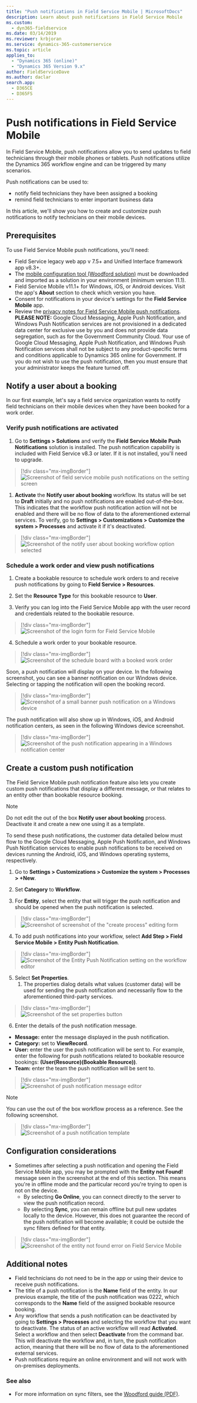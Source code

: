 ```yaml
---
title: "Push notifications in Field Service Mobile | MicrosoftDocs"
description: Learn about push notifications in Field Service Mobile
ms.custom: 
  - dyn365-fieldservice
ms.date: 03/14/2019
ms.reviewer: krbjoran
ms.service: dynamics-365-customerservice
ms.topic: article
applies_to: 
  - "Dynamics 365 (online)"
  - "Dynamics 365 Version 9.x"
author: FieldServiceDave
ms.author: daclar
search.app: 
  - D365CE
  - D365FS
---
```


# Push notifications in Field Service Mobile

In Field Service Mobile, push notifications allow you to send updates to field technicians through their mobile phones or tablets. Push notifications utilize the Dynamics 365 workflow engine and can be triggered by many scenarios. 

Push notifications can be used to:

- notify field technicians they have been assigned a booking
- remind field technicians to enter important business data

In this article, we'll show you how to create and customize push notifications to notify technicians on their mobile devices. 

## Prerequisites

To use Field Service Mobile push notifications, you'll need:

- Field Service legacy web app v 7.5+ and Unified Interface framework app v8.3+. 
- The [mobile configuration tool (Woodford solution)](https://aka.ms/fsmobile-configurator) must be downloaded and imported as a solution in your environment (minimum version 11.1).
- Field Service Mobile v11.1+ for Windows, iOS, or Android devices. Visit the app's **About** section to check which version you have.
- Consent for notifications in your device's settings for the **Field Service Mobile** app.
- Review the [privacy notes for Field Service Mobile push notifications](mobile-push-notifications-privacy.md). **PLEASE NOTE:** Google Cloud Messaging, Apple Push Notification, and Windows Push Notification services are not provisioned in a dedicated data center for exclusive use by you and does not provide data segregation, such as for the Government Community Cloud. Your use of Google Cloud Messaging, Apple Push Notification, and Windows Push Notification services shall not be subject to any product-specific terms and conditions applicable to Dynamics 365 online for Government. If you do not wish to use the push notification, then you must ensure that your administrator keeps the feature turned off.

## Notify a user about a booking

In our first example, let's say a field service organization wants to notify field technicians on their mobile devices when they have been booked for a work order.


### Verify push notifications are activated

1. Go to **Settings > Solutions** and verify the **Field Service Mobile Push Notifications** solution is installed. The push notification capability is included with Field Service v8.3 or later. If it is not installed, you'll need to upgrade. 

> [!div class="mx-imgBorder"]
> ![Screenshot of field service mobile push notifications on the setting screen](./media/mobile-push-notification-solution.png)

1. **Activate** the **Notify user about booking** workflow. Its status will be set to **Draft** initially and no push notifications are enabled out-of-the-box. This indicates that the workflow push notification action will not be enabled and there will be no flow of data to the aforementioned external services. To verify, go to **Settings > Customizations > Customize the system > Processes** and activate it if it's deactivated. 

> [!div class="mx-imgBorder"]
> ![Screenshot of the notify user about booking workflow option selected](./media/mobile-push-notification-solution-details.png)

### Schedule a work order and view push notifications

1. Create a bookable resource to schedule work orders to and receive push notifications by going to **Field Service > Resources**.

2. Set the **Resource Type** for this bookable resource to **User**.

3. Verify you can log into the Field Service Mobile app with the user record and credentials related to the bookable resource.

> [!div class="mx-imgBorder"]
> ![Screenshot of the login form for Field Service Mobile](./media/mobile-login.png)

4. Schedule a work order to your bookable resource.

> [!div class="mx-imgBorder"]
> ![Screenshot of the schedule board with a booked work order](./media/mobile-push-notification-schedule-board.png)

Soon, a push notification will display on your device. In the following screenshot, you can see a banner notification on our Windows device. Selecting or tapping the notification will open the booking record.

> [!div class="mx-imgBorder"]
> ![Screenshot of a small banner push notification on a Windows device](./media/mobile-push-notification-banner.png)

The push notification will also show up in Windows, iOS, and Android notification centers, as seen in the following Windows device screenshot.

> [!div class="mx-imgBorder"]
> ![Screenshot of the push notification appearing in a Windows notification center](./media/mobile-push-notification-notification-center.png)

## Create a custom push notification

The Field Service Mobile push notification feature also lets you create custom push notifications that display a different message, or that relates to an entity other than bookable resource booking.

> [!Note]
> Do not edit the out of the box **Notify user about booking** process. Deactivate it and create a new one using it as a template.

To send these push notifications, the customer data detailed below must flow to the Google Cloud Messaging, Apple Push Notification, and Windows Push Notification services to enable push notifications to be received on devices running the Android, iOS, and Windows operating systems, respectively.

1. Go to **Settings > Customizations > Customize the system > Processes > +New**.

2. Set **Category** to **Workflow**.

3. For **Entity**, select the entity that will trigger the push notification and should be opened when the push notification is selected.

> [!div class="mx-imgBorder"]
> ![Screenshot of screenshot of the "create process" editing form](./media/mobile-push-notification-custom-workflow1.png)

4. To add push notifications into your workflow, select **Add Step > Field Service Mobile > Entity Push Notification**.

> [!div class="mx-imgBorder"]
> ![Screenshot of the Entity Push Notification setting on the workflow editor](./media/mobile-push-notification-custom-workflow2.png)

5. Select **Set Properties**. 
   1. The properties dialog details what values (customer data) will be used for sending the push notification and necessarily flow to the aforementioned third-party services.  
> [!div class="mx-imgBorder"]
> ![Screenshot of the set properties button](./media/mobile-push-notification-custom-workflow3.png)

6. Enter the details of the push notification message.

  - **Message:** enter the message displayed in the push notification. 
  - **Category:** set to **ViewRecord**.
  - **User:** enter the user the push notification will be sent to. For example, enter the following for push notifications related to bookable resource bookings: **(User(Resource)(Bookable Resource))**.
  - **Team:** enter the team the push notification will be sent to.

  > [!div class="mx-imgBorder"]
> ![Screenshot of push notification message editor](./media/mobile-push-notification-custom-workflow4.png)

> [!Note]
> You can use the out of the box workflow process as a reference. See the following screenshot.

> [!div class="mx-imgBorder"]
> ![Screenshot of a push notification template](./media/mobile-push-notification-workflow-template.png)

## Configuration considerations

- Sometimes after selecting a push notification and opening the Field Service Mobile app, you may be prompted with the **Entity not Found!** message seen in the screenshot at the end of this section. This means you're in offline mode and the particular record you're trying to open is not on the device.
  - By selecting **Go Online**, you can connect directly to the server to view the push notification record.
  - By selecting **Sync**, you can remain offline but pull new updates locally to the device. However, this does not guarantee the record of the push notification will become available; it could be outside the sync filters defined for that entity.

> [!div class="mx-imgBorder"]
> ![Screenshot of the entity not found error on Field Service Mobile](./media/mobile-push-notification-entity-not-found.png)

## Additional notes

- Field technicians do not need to be in the app or using their device to receive push notifications.
- The title of a push notification is the **Name** field of the entity. In our previous example, the title of the push notification was 0222, which corresponds to the **Name** field of the assigned bookable resource booking.
- Any workflow that sends a push notification can be deactivated by going to **Settings > Processes** and selecting the workflow that you want to deactivate. The status of an active workflow will read **Activated**. Select a workflow and then select **Deactivate** from the command bar. This will deactivate the workflow and, in turn, the push notification action, meaning that there will be no flow of data to the aforementioned external services. 
- Push notifications require an online environment and will not work with on-premises deployments.

### See also

- For more information on sync filters, see the [Woodford guide (PDF)](https://www.resco.net/downloads/Woodford_Guide.pdf).
